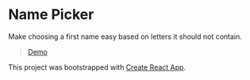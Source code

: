 # Name Picker
Make choosing a first name easy based on letters it should not contain.

> [Demo](https://name-picker-2436a.web.app)

This project was bootstrapped with [Create React App](https://github.com/HugoGresse/name-picker/blob/master/CRA.md).
